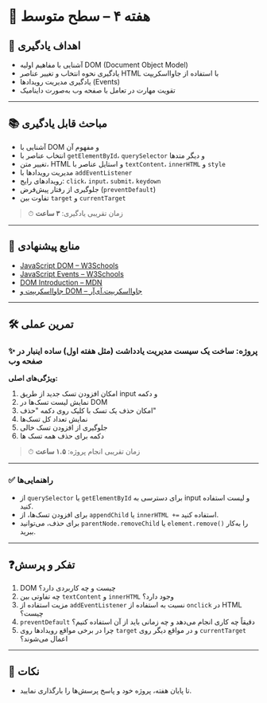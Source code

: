 # 🌟 هفته ۴ – سطح متوسط

## 🎯 اهداف یادگیری

- آشنایی با مفاهیم اولیه DOM (Document Object Model)
- یادگیری نحوه انتخاب و تغییر عناصر HTML با استفاده از جاوااسکریپت
- یادگیری مدیریت رویدادها (Events)
- تقویت مهارت در تعامل با صفحه وب به‌صورت داینامیک

---

## 📚 مباحث قابل یادگیری

- آشنایی با DOM و مفهوم آن
- انتخاب عناصر با `getElementById`، `querySelector` و دیگر متدها
- تغییر متن، HTML و استایل عناصر با `textContent`، `innerHTML` و `style`
- مدیریت رویدادها با `addEventListener`
- رویدادهای رایج: `click`، `input`، `submit`، `keydown`
- جلوگیری از رفتار پیش‌فرض (`preventDefault`)
- تفاوت بین `target` و `currentTarget`

> ⏱ زمان تقریبی یادگیری: **۳ ساعت**

---

## 🔗 منابع پیشنهادی

- [JavaScript DOM – W3Schools](https://www.w3schools.com/js/js_htmldom.asp)
- [JavaScript Events – W3Schools](https://www.w3schools.com/js/js_events.asp)
- [DOM Introduction – MDN](https://developer.mozilla.org/en-US/docs/Web/API/Document_Object_Model/Introduction)
- [جاوااسکریپت و DOM – جاوااسکریپت.آی‌آر](https://javascript.ir)

---

## 🛠 تمرین عملی

### ✨ پروژه: ساخت یک سیست مدیریت یادداشت (مثل هفته اول) ساده اینبار در صفحه وب

**ویژگی‌های اصلی:**

1. امکان افزودن تسک جدید از طریق input و دکمه
2. نمایش لیست تسک‌ها در DOM
3. امکان حذف یک تسک با کلیک روی دکمه "حذف"
4. نمایش تعداد کل تسک‌ها
5. جلوگیری از افزودن تسک خالی
5. دکمه برای حذف همه تسک ها


> ⏱ زمان تقریبی انجام پروژه: **۱.۵ ساعت**

---

### ✅ راهنمایی‌ها

- از `querySelector` یا `getElementById` برای دسترسی به input و لیست استفاده کنید.
- برای افزودن تسک‌ها، از `appendChild` یا `innerHTML +=` استفاده کنید.
- برای حذف، می‌توانید `parentNode.removeChild` یا `element.remove()` را به‌کار ببرید.

---

## ❓تفکر و پرسش

1. DOM چیست و چه کاربردی دارد؟
2. چه تفاوتی بین `textContent` و `innerHTML` وجود دارد؟
3. مزیت استفاده از `addEventListener` نسبت به استفاده از `onclick` در HTML چیست؟
4. `preventDefault` دقیقاً چه کاری انجام می‌دهد و چه زمانی باید از آن استفاده کنیم؟
5. چرا در برخی مواقع رویدادها روی `target` و در مواقع دیگر روی `currentTarget` اعمال می‌شوند؟

---

## 📝 نکات

- تا پایان هفته، پروژه خود و پاسخ پرسش‌ها را بارگذاری نمایید.

